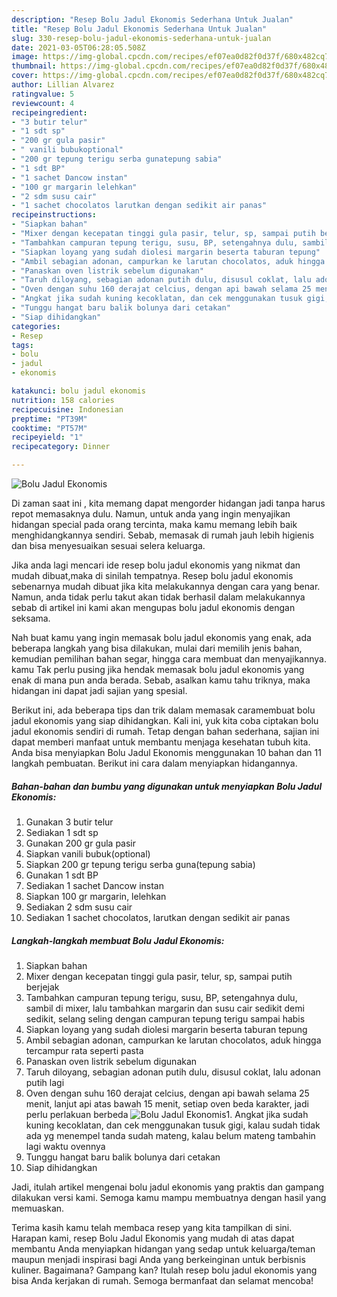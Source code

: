 ```yaml
---
description: "Resep Bolu Jadul Ekonomis Sederhana Untuk Jualan"
title: "Resep Bolu Jadul Ekonomis Sederhana Untuk Jualan"
slug: 330-resep-bolu-jadul-ekonomis-sederhana-untuk-jualan
date: 2021-03-05T06:28:05.508Z
image: https://img-global.cpcdn.com/recipes/ef07ea0d82f0d37f/680x482cq70/bolu-jadul-ekonomis-foto-resep-utama.jpg
thumbnail: https://img-global.cpcdn.com/recipes/ef07ea0d82f0d37f/680x482cq70/bolu-jadul-ekonomis-foto-resep-utama.jpg
cover: https://img-global.cpcdn.com/recipes/ef07ea0d82f0d37f/680x482cq70/bolu-jadul-ekonomis-foto-resep-utama.jpg
author: Lillian Alvarez
ratingvalue: 5
reviewcount: 4
recipeingredient:
- "3 butir telur"
- "1 sdt sp"
- "200 gr gula pasir"
- " vanili bubukoptional"
- "200 gr tepung terigu serba gunatepung sabia"
- "1 sdt BP"
- "1 sachet Dancow instan"
- "100 gr margarin lelehkan"
- "2 sdm susu cair"
- "1 sachet chocolatos larutkan dengan sedikit air panas"
recipeinstructions:
- "Siapkan bahan"
- "Mixer dengan kecepatan tinggi gula pasir, telur, sp, sampai putih berjejak"
- "Tambahkan campuran tepung terigu, susu, BP, setengahnya dulu, sambil di mixer, lalu tambahkan margarin dan susu cair sedikit demi sedikit, selang seling dengan campuran tepung terigu sampai habis"
- "Siapkan loyang yang sudah diolesi margarin beserta taburan tepung"
- "Ambil sebagian adonan, campurkan ke larutan chocolatos, aduk hingga tercampur rata seperti pasta"
- "Panaskan oven listrik sebelum digunakan"
- "Taruh diloyang, sebagian adonan putih dulu, disusul coklat, lalu adonan putih lagi"
- "Oven dengan suhu 160 derajat celcius, dengan api bawah selama 25 menit, lanjut api atas bawah 15 menit, setiap oven beda karakter, jadi perlu perlakuan berbeda"
- "Angkat jika sudah kuning kecoklatan, dan cek menggunakan tusuk gigi, kalau sudah tidak ada yg menempel tanda sudah mateng, kalau belum mateng tambahin lagi waktu ovennya"
- "Tunggu hangat baru balik bolunya dari cetakan"
- "Siap dihidangkan"
categories:
- Resep
tags:
- bolu
- jadul
- ekonomis

katakunci: bolu jadul ekonomis 
nutrition: 158 calories
recipecuisine: Indonesian
preptime: "PT39M"
cooktime: "PT57M"
recipeyield: "1"
recipecategory: Dinner

---
```



![Bolu Jadul Ekonomis](https://img-global.cpcdn.com/recipes/ef07ea0d82f0d37f/680x482cq70/bolu-jadul-ekonomis-foto-resep-utama.jpg)

Di zaman  saat ini , kita memang dapat mengorder hidangan jadi tanpa harus repot memasaknya dulu. Namun, untuk anda yang ingin menyajikan hidangan special pada orang tercinta, maka kamu memang lebih baik menghidangkannya sendiri. Sebab, memasak di rumah jauh lebih higienis dan bisa menyesuaikan sesuai selera keluarga.

Jika anda lagi mencari ide resep bolu jadul ekonomis yang nikmat dan mudah dibuat,maka di sinilah tempatnya. Resep bolu jadul ekonomis  sebenarnya mudah dibuat jika kita melakukannya dengan cara yang benar. Namun, anda tidak perlu takut akan tidak berhasil dalam melakukannya 
sebab di artikel ini kami akan mengupas bolu jadul ekonomis dengan seksama.  



Nah buat kamu yang ingin memasak bolu jadul ekonomis yang enak, ada beberapa langkah yang bisa dilakukan, mulai dari memilih jenis bahan, kemudian pemilihan bahan segar, hingga cara membuat dan menyajikannya. kamu Tak perlu pusing jika hendak memasak bolu jadul ekonomis yang enak di mana pun anda berada. Sebab, asalkan kamu  tahu triknya, maka hidangan ini dapat jadi sajian yang spesial.

Berikut ini, ada beberapa tips dan trik dalam memasak caramembuat bolu jadul ekonomis yang siap dihidangkan. Kali ini, yuk kita coba ciptakan bolu jadul ekonomis sendiri di rumah. Tetap dengan bahan sederhana, sajian ini dapat memberi manfaat untuk membantu menjaga kesehatan tubuh kita. Anda bisa menyiapkan Bolu Jadul Ekonomis menggunakan 10 bahan dan 11 langkah pembuatan. Berikut ini cara dalam menyiapkan hidangannya.

<!--inarticleads1-->

##### Bahan-bahan dan bumbu yang digunakan untuk menyiapkan Bolu Jadul Ekonomis:

1. Gunakan 3 butir telur
1. Sediakan 1 sdt sp
1. Gunakan 200 gr gula pasir
1. Siapkan  vanili bubuk(optional)
1. Siapkan 200 gr tepung terigu serba guna(tepung sabia)
1. Gunakan 1 sdt BP
1. Sediakan 1 sachet Dancow instan
1. Siapkan 100 gr margarin, lelehkan
1. Sediakan 2 sdm susu cair
1. Sediakan 1 sachet chocolatos, larutkan dengan sedikit air panas




<!--inarticleads2-->

##### Langkah-langkah membuat Bolu Jadul Ekonomis:

1. Siapkan bahan
1. Mixer dengan kecepatan tinggi gula pasir, telur, sp, sampai putih berjejak
1. Tambahkan campuran tepung terigu, susu, BP, setengahnya dulu, sambil di mixer, lalu tambahkan margarin dan susu cair sedikit demi sedikit, selang seling dengan campuran tepung terigu sampai habis
1. Siapkan loyang yang sudah diolesi margarin beserta taburan tepung
1. Ambil sebagian adonan, campurkan ke larutan chocolatos, aduk hingga tercampur rata seperti pasta
1. Panaskan oven listrik sebelum digunakan
1. Taruh diloyang, sebagian adonan putih dulu, disusul coklat, lalu adonan putih lagi
1. Oven dengan suhu 160 derajat celcius, dengan api bawah selama 25 menit, lanjut api atas bawah 15 menit, setiap oven beda karakter, jadi perlu perlakuan berbeda
<img src="//assets-global.cpcdn.com/assets/icons/button_play-2c75c40dde080a61004c1f40b05d8f140eaff45d7e9e6481dc71c63d2e7c4909.png" alt="Bolu Jadul Ekonomis">1. Angkat jika sudah kuning kecoklatan, dan cek menggunakan tusuk gigi, kalau sudah tidak ada yg menempel tanda sudah mateng, kalau belum mateng tambahin lagi waktu ovennya
1. Tunggu hangat baru balik bolunya dari cetakan
1. Siap dihidangkan




Jadi, itulah artikel mengenai  bolu jadul ekonomis  yang praktis dan gampang dilakukan versi kami. Semoga kamu mampu membuatnya dengan hasil yang memuaskan. 

Terima kasih kamu telah membaca resep yang kita tampilkan di sini. Harapan kami, resep  Bolu Jadul Ekonomis yang mudah di atas dapat membantu Anda menyiapkan hidangan yang sedap untuk keluarga/teman maupun menjadi inspirasi bagi Anda yang berkeinginan untuk berbisnis kuliner. Bagaimana? Gampang kan? Itulah resep bolu jadul ekonomis yang bisa Anda kerjakan di rumah. Semoga bermanfaat dan selamat mencoba!

